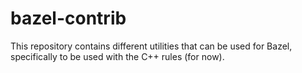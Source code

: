 # bazel-contrib
This repository contains different utilities that can be used for Bazel, specifically to be used with the C++ rules (for now).
